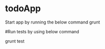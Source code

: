 # todoApp
Start app by running the below command
grunt

#Run tests by using below command
 
 grunt test
